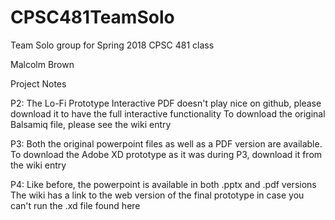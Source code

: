 # CPSC481TeamSolo
Team Solo group for Spring 2018 CPSC 481 class

Malcolm Brown

Project Notes


P2:
The Lo-Fi Prototype Interactive PDF doesn't play nice on github, please download it to have the full interactive functionality
To download the original Balsamiq file, please see the wiki entry

P3:
Both the original powerpoint files as well as a PDF version are available. 
To download the Adobe XD prototype as it was during P3, download it from the wiki entry

P4:
Like before, the powerpoint is available in both .pptx and .pdf versions
The wiki has a link to the web version of the final prototype in case you can't run the .xd file found here
